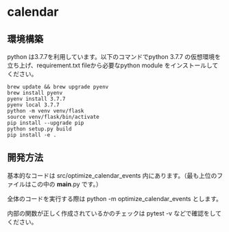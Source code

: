# calendar

## 環境構築

python は3.7.7を利用しています。以下のコマンドでpython 3.7.7 の仮想環境を立ち上げ、requirement.txt fileから必要なpython module をインストールしてください。

```
brew update && brew upgrade pyenv
brew install pyenv
pyenv install 3.7.7
pyenv local 3.7.7
python -m venv venv/flask
source venv/flask/bin/activate
pip install --upgrade pip
python setup.py build
pip install -e .
```




## 開発方法

基本的なコードは src/optimize_calendar_events 内にあります。（最も上位のファイルはこの中の __main__.py です。）

全体のコードを実行する際は python -m optimize_calendar_events とします。

内部の関数が正しく作成されているかのチェックは pytest -v などで確認をしてください。


